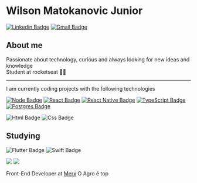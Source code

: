 # Wilson Matokanovic Junior

[![Linkedin Badge](https://img.shields.io/badge/-Wilson%20Matokanovic%20Junior-blue?style=flat-square&logo=Linkedin&logoColor=%23fff&link=https://www.linkedin.com/in/wilsonmatokanovic/)](https://www.linkedin.com/in/wilsonmatokanovic/)
[![Gmail Badge](https://img.shields.io/badge/-wilsonmjuniorx@gmail.com-c14438?style=flat-square&logo=Gmail&logoColor=white&link=mailto:wilsonmjuniorx@gmail.com)](mailto:wilsonmjuniorx@gmail.com)

## About me
Passionate about technology, curious and always looking for new ideas and knowledge <br/>
Student at rocketseat 🚀🚀

----

I am currently coding projects with the following technologies

[![Node Badge](https://img.shields.io/badge/-Node-%238c8c8c?style=for-the-badge&logo=node.js&logoColor=%23fff&link=https://nodejs.org)](https://nodejs.org)
[![React Badge](https://img.shields.io/badge/-ReactJS-%238c8c8c?style=for-the-badge&logo=react&logoColor=%23fff&link=https://reactjs.org)](https://reactjs.org)
[![React Native Badge](https://img.shields.io/badge/-React%20Native-%238c8c8c?style=for-the-badge&logo=react&logoColor=%23fff&link=https://reactnative.dev/)](https://reactnative.dev/)
[![TypeScript Badge](https://img.shields.io/badge/-TypeScript-%238c8c8c?style=for-the-badge&logo=typescript&logoColor=%23fff&link=https://www.typescriptlang.org/)](https://www.typescriptlang.org/)
[![Postgres Badge](https://img.shields.io/badge/-PostgreSQL-%238c8c8c?style=for-the-badge&logo=postgreSQL&logoColor=%23fff&link=https://www.postgresql.org/)](https://www.postgresql.org/)

![Html Badge](https://img.shields.io/badge/-Html-%238c8c8c?style=for-the-badge&logo=html5&logoColor=%23fff)
![Css Badge](https://img.shields.io/badge/-Css-%238c8c8c?style=for-the-badge&logo=css3&logoColor=%23fff)

## Studying 

![Flutter Badge](https://img.shields.io/badge/-Flutter-%238c8c8c?style=for-the-badge&logo=flutter&logoColor=%23fff) 
![Swift Badge](https://img.shields.io/badge/-Swift-%238c8c8c?style=for-the-badge&logo=swift&logoColor=%23fff) 


<div>
  <img src="https://github-readme-stats.vercel.app/api?username=wilsonmjunior&show_icons=true&theme=dark" />
  <img src="https://github-readme-stats.vercel.app/api/top-langs/?username=wilsonmjunior&langs_count=8&layout=compact&theme=dark"/>
</div>


Front-End Developer at [Merx](https://merxagri.com.br) O Agro é top 
